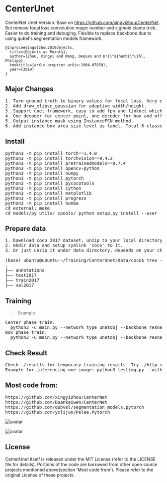 # CenterUnet
CenterNet Unet Version.
Base on https://github.com/xingyizhou/CenterNet.
But remove focal loss convolution magic number and sigmoid clamp trick. Easier to do training and debuging. Flexible to replace backbone due to using qubel's segmentation models framework.

    @inproceedings{zhou2019objects,
      title={Objects as Points},
      author={Zhou, Xingyi and Wang, Dequan and Kr{\"a}henb{\"u}hl, Philipp},
      booktitle={arXiv preprint arXiv:1904.07850},
      year={2019}
    }
    
## Major Changes
<pre>
1. Turn ground truth to binary values for focal loss. Very effective for dealing with positive and negtive samples inbalance issue. Experiments show that Gaussian Distribution center point still can be learned after this change.
2. Add draw_elipse_gaussian for adaptive width/height.
3. Support unet framework, easy to add fpn and linknet which are supported by qubvel's framework.
4. One decoder for center point, one decoder for box and offset prediction. These two decoders share one encoder.
5. Output instance mask using InstanceFCN method.
6. Add instance box area size level as label. Total 6 classes, but every size has two adjacent size level labels.
</pre>

## Install
<pre>
python3 -m pip install torch==1.4.0
python3 -m pip install torchvision==0.4.2
python3 -m pip install pretrainedmodels==0.7.4
python3 -m pip install opencv-python
python3 -m pip install numpy
python3 -m pip install pytorch
python3 -m pip install pycocotools
python3 -m pip install cython
python3 -m pip install matplotlib
python3 -m pip install progress
python3 -m pip install numba
cd external; make
cd models/py_utils/_cpools/ python setup.py install --user
</pre>

## Prepare data
<pre>
1. Download coco 2017 dataset, unzip to your local directory.
2. mkdir data and setup symlink 'coco' to it.
3. Or just unzip it under data directory, depends on your choice. Like below:

(base) ubuntu@ubuntu:~/Training/CenterUnet/data/coco$ tree -L 1
.
├── annotations
├── test2017
├── train2017
├── val2017
</pre>

## Training
> Example
<pre>
Center phase train:
  python3 -u main.py --network_type unetobj --backbone resnet34 --batch_size 10 --train_phase pre_train_center --lr 0.001
Box phase train:
  python3 -u main.py --network_type unetobj --backbone resnet34 --batch_size 10 --train_phase pre_train_box --lr 0.0001 --resume
</pre>

## Check Result
<pre>
Check ./results for temporary training results. Try ./http.sh and open http://yourip:8000
Example for inferencing one image: python3 testimg.py --without_gpu --network_type unetobj --backbone resnet34 --nms --center_thresh 0.25 --image ./testsamples/horse.jpg
</pre>

## Most code from:
<pre>
https://github.com/xingyizhou/CenterNet
https://github.com/Duankaiwen/CenterNet
https://github.com/qubvel/segmentation_models.pytorch
https://github.com/yxlijun/Pelee.Pytorch
</pre>

![avatar](https://github.com/xuduo35/CenterUnet/blob/master/samples/centernet1.jpg?raw=true)

![avatar](https://github.com/xuduo35/CenterUnet/blob/master/samples/centernet2.png?raw=true)

## License

CenterUnet itself is released under the MIT License (refer to the LICENSE file for details).
Portions of the code are borrowed from other open source projects mentioned above(section 'Most code from'). Please refer to the original License of these projects.
